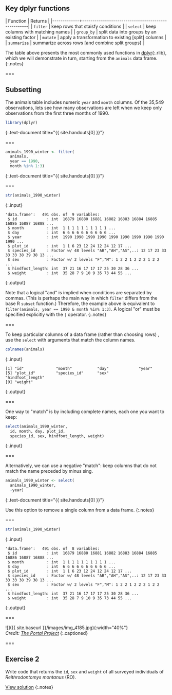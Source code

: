 ---
---

## Key dplyr functions

| Function    | Returns                                            |
|-------------+----------------------------------------------------|
| `filter`    | keep rows that staisfy conditions                  |
| `select`    | keep columns with matching names                   |
| `group_by`  | split data into groups by an existing factor       |
| `mutate`    | apply a transformation to existing [split] columns |
| `summarize` | summarize across rows [and combine split groups]   |

The table above presents the most commonly used functions in [dplyr](){:.rlib}, which we will demonstrate in turn, starting from the `animals` data frame.
{:.notes}

===

## Subsetting

The animals table includes numeric `year` and `month` columns. Of the 35,549 observations, lets see how many observations are left when we keep only observations from the first three months of 1990.


~~~r
library(dplyr)
~~~
{:.text-document title="{{ site.handouts[0] }}"}

===


~~~r
animals_1990_winter <- filter(
  animals,
  year == 1990,
  month %in% 1:3)
~~~
{:.text-document title="{{ site.handouts[0] }}"}

===


~~~r
str(animals_1990_winter)
~~~
{:.input}
~~~
'data.frame':	491 obs. of  9 variables:
 $ id             : int  16879 16880 16881 16882 16883 16884 16885 16886 16887 16888 ...
 $ month          : int  1 1 1 1 1 1 1 1 1 1 ...
 $ day            : int  6 6 6 6 6 6 6 6 6 6 ...
 $ year           : int  1990 1990 1990 1990 1990 1990 1990 1990 1990 1990 ...
 $ plot_id        : int  1 1 6 23 12 24 12 24 12 17 ...
 $ species_id     : Factor w/ 48 levels "AB","AH","AS",..: 12 17 23 33 33 33 38 39 38 13 ...
 $ sex            : Factor w/ 2 levels "F","M": 1 2 2 1 2 2 2 1 2 2 ...
 $ hindfoot_length: int  37 21 16 17 17 17 25 30 28 36 ...
 $ weight         : int  35 28 7 9 10 9 35 73 44 55 ...
~~~
{:.output}

Note that a logical "and" is implied when conditions are separated by commas. (This is perhaps the main way in which `filter` differs from the base R `subset` function.) Therefore, the example above is equivalent to `filter(animals, year == 1990 & month %in% 1:3)`. A logical "or" must be specified explicitly with the `|` operator.
{:.notes}

===

To keep particular columns of a data frame (rather than choosing rows) , use the `select` with arguments that match the column names.


~~~r
colnames(animals)
~~~
{:.input}
~~~
[1] "id"              "month"           "day"             "year"           
[5] "plot_id"         "species_id"      "sex"             "hindfoot_length"
[9] "weight"         
~~~
{:.output}

===

One way to "match" is by including complete names, each one you want to keep:


~~~r
select(animals_1990_winter,
  id, month, day, plot_id,
  species_id, sex, hindfoot_length, weight)
~~~
{:.input}

===

Alternatively, we can use a negative "match": keep columns that do not match the name preceded by minus sing.


~~~r
animals_1990_winter <- select(
  animals_1990_winter,
  -year)
~~~
{:.text-document title="{{ site.handouts[0] }}"}

Use this option to remove a single column from a data frame.
{:.notes}

===


~~~r
str(animals_1990_winter)
~~~
{:.input}
~~~
'data.frame':	491 obs. of  8 variables:
 $ id             : int  16879 16880 16881 16882 16883 16884 16885 16886 16887 16888 ...
 $ month          : int  1 1 1 1 1 1 1 1 1 1 ...
 $ day            : int  6 6 6 6 6 6 6 6 6 6 ...
 $ plot_id        : int  1 1 6 23 12 24 12 24 12 17 ...
 $ species_id     : Factor w/ 48 levels "AB","AH","AS",..: 12 17 23 33 33 33 38 39 38 13 ...
 $ sex            : Factor w/ 2 levels "F","M": 1 2 2 1 2 2 2 1 2 2 ...
 $ hindfoot_length: int  37 21 16 17 17 17 25 30 28 36 ...
 $ weight         : int  35 28 7 9 10 9 35 73 44 55 ...
~~~
{:.output}

<!--
===

To complete this section, we sort the 1990 winter animals data by descending order of species name, then by ascending order of weight. Note that `arrange` assumes ascending order unless the variable name is enclosed by `desc()`.


~~~r
sorted <- arrange(animals_1990_winter,
                  desc(species_id), weight)
~~~
{:.text-document title="{{ site.handouts[0] }}"}


~~~r
head(sorted)
~~~
{:.input}
~~~
     id month day plot_id species_id sex hindfoot_length weight
1 16929     1   7       3         SH   M              31     61
2 17172     2  25       3         SH   F              29     67
3 17327     3  30       2         SH   M              30     69
4 16886     1   6      24         SH   F              30     73
5 17359     3  30       3         SH   F              31     77
6 17170     2  25       3         SH   M              30     80
~~~
{:.output}
-->

===

![]({{ site.baseurl }}/images/img_4185.jpg){:width="40%"}  
*Credit: [The Portal Project](https://portalproject.wordpress.com)*
{:.captioned}

===

## Exercise 2

Write code that returns the `id`, `sex` and `weight` of all surveyed individuals of *Reithrodontomys montanus* (RO).

[View solution](#solution-2)
{:.notes}

